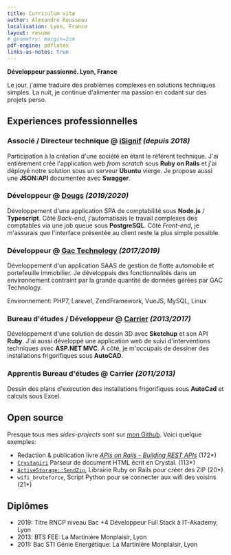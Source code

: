 ```yaml
---
title: Curriculum vitæ
author: Alexandre Rousseau
localisation: Lyon, France
layout: resume
# geometry: margin=2cm
pdf-engine: pdflatex
links-as-notes: true
---
```


__Développeur passionné. Lyon, France__

Le jour, j'aime traduire des problèmes complexes en solutions techniques simples. La nuit, je continue d'alimenter ma passion en codant sur des projets perso.

## Experiences professionnelles

### Associé / Directeur technique @ [iSignif](https://isignif.fr) _(depuis 2018)_

Participation à la création d'une société en étant le référent technique. J'ai entièrement créé l'application web _from scratch_ sous __Ruby on Rails__ et j'ai déployé notre solution sous un serveur __Ubuntu__ vierge. Je propose aussi une __JSON:API__ documentée avec __Swagger__.


### Développeur @ [Dougs](https://dougs.fr) _(2019/2020)_

Développement d'une application SPA de comptabilité sous __Node.js__ / __Typescript__. Côté _Back-end_, j'automatisais le travail complexes des comptables via une job queue sous __PostgreSQL__. Côté _Front-end_, je m'assurais que l'interface présentée au client reste la plus simple possible.


### Développeur @ [Gac Technology](https://www.gac-technology.com) _(2017/2019)_

Développement d'un application SAAS de gestion de flotte automobile et portefeuille immobilier. Je développais des fonctionnalités dans un environnement contraint par la grande quantité de données gérées par GAC Technology.

Environnement: PHP7, Laravel, ZendFramework, VueJS, MySQL, Linux

### Bureau d'études / Développeur @ [Carrier](http://www.carrier.fr) _(2013/2017)_

Développement d'une solution de dessin 3D avec __Sketchup__ et son API __Ruby__. J'ai aussi développé une application web de suivi d'interventions techniques avec __ASP.NET MVC__. A côté, je m'occupais de dessiner des installations frigorifiques sous __AutoCAD__.

### Apprentis Bureau d'études @ Carrier _(2011/2013)_

Dessin des plans d'execution des installations frigorifiques sous __AutoCad__ et calculs sous Excel.

## Open source

Presque tous mes _sides-projects_ sont sur [mon Github](http://github.com/madeindjs). Voici quelque exemples:

- Redaction & publication livre [_APIs on Rails - Building REST APIs_](https://leanpub.com/apionrails6) (172*)
- [`Crystagiri`](https://github.com/madeindjs/Crystagiri) Parseur de document HTML écrit en Crystal.                (113*)
- [`ActiveStorage::SendZip`](https://github.com/madeindjs/active_storage-send_zip), Librairie Ruby on Rails pour créer des ZIP    (20*)
- `wifi_bruteforce`, Script Python pour se connecter aux wifi des voisins (21*)

## Diplômes

- 2019: Titre RNCP niveau Bac +4 Développeur Full Stack à IT-Akademy, Lyon
- 2013: BTS FEE: La Martinière Monplaisir, Lyon
- 2011: Bac STI Génie Energétique: La Martinière Monplaisir, Lyon